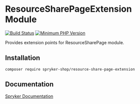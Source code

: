 # ResourceSharePageExtension Module
[![Build Status](https://travis-ci.org/spryker-shop/resource-share-page-extension.svg)](https://travis-ci.org/spryker-shop/resource-share-page-extension)
[![Minimum PHP Version](https://img.shields.io/badge/php-%3E%3D%207.3-8892BF.svg)](https://php.net/)

Provides extension points for ResourceSharePage module.

## Installation

```
composer require spryker-shop/resource-share-page-extension
```

## Documentation

[Spryker Documentation](https://documentation.spryker.com/module_guide/overview.htm)
